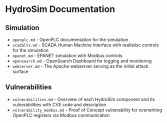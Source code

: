 # HydroSim Documentation

## Simulation
- `openplc.md` - OpenPLC documentation for the simulation
- `scadalts.md` - SCADA Human Machine Interface with realistisc controls for the simulation
- `epanet.md` - EPANET simulation with Modbus controls
- `opensearch.md` - OpenSearch Dashboard for logging and monitoring
- `webserver.md` - The Apache webserver serving as the initial attack surface

## Vulnerabilities
 - `vulnerabilities.md` - Overview of each HydroSim component and its vulnerabilities with CVE code and description
 - `vulnerability_modbus.md` - Proof of Concept vulnerability for overwriting OpenPLC registers via Modbus communication
 